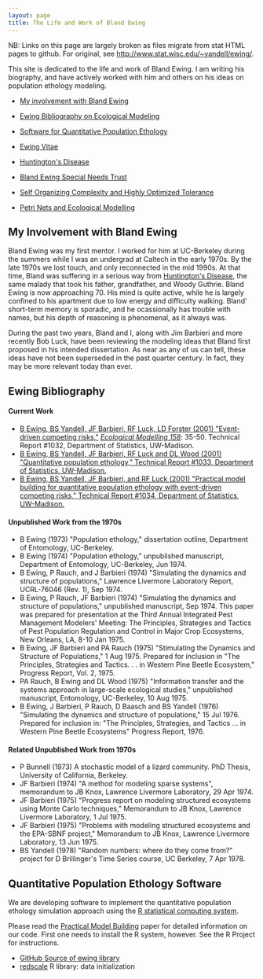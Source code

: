 ```yaml
---
layout: page
title: The Life and Work of Bland Ewing
---
```


NB: Links on this page are largely broken as files migrate from stat HTML pages to github. For original, see <http://www.stat.wisc.edu/~yandell/ewing/>.

This site is dedicated to the life and work of Bland Ewing. I am writing his biography, and have actively worked with him and others on his ideas on population ethology modeling.

*   [My involvement with Bland Ewing]()
*   [Ewing Bibliography on Ecological Modeling](biblio/)
*   [Software for Quantitative Population Ethology](#software)
*   [Ewing Vitae](ewing.html)
*   [Huntington's Disease](hd.html)
*   [Bland Ewing Special Needs Trust](besnt.html)
    
*   [Self Organizing Complexity and Highly Optimized Tolerance](complex.html)
*   [Petri Nets and Ecological Modelling](petri.html)

## My Involvement with Bland Ewing

Bland Ewing was my first mentor. I worked for him at UC-Berkeley during the summers while I was an undergrad at Caltech in the early 1970s. By the late 1970s we lost touch, and only reconnected in the mid 1990s. At that time, Bland was suffering in a serious way from [Huntington's Disease](hd.html), the same malady that took his father, grandfather, and Woody Guthrie. Bland Ewing is now approaching 70. His mind is quite active, while he is largely confined to his apartment due to low energy and difficulty walking. Bland' short-term memory is sporadic, and he ocassionally has trouble with names, but his depth of reasoning is phenomenal, as it always was.

During the past two years, Bland and I, along with Jim Barbieri and more recently Bob Luck, have been reviewing the modeling ideas that Bland first proposed in his intended dissertation. As near as any of us can tell, these ideas have not been superseded in the past quarter century. In fact, they may be more relevant today than ever.

## Ewing Bibliography

#### Current Work

*   [B Ewing, BS Yandell, JF Barbieri, RF Luck, LD Forster (2001) "Event-driven competing risks,"](risk.html) [_Ecological Modelling 158_](https://doi.org/10.1016/S0304-3800(02)00218-1): 35-50. Technical Report #1032, Department of Statistics, UW-Madison.
*   [B Ewing, BS Yandell, JF Barbieri, RF Luck and DL Wood (2001) "Quantitative population ethology," Technical Report #1033, Department of Statistics, UW-Madison.](qpe.html)
*   [B Ewing, BS Yandell, JF Barbieri, and RF Luck (2001) "Practical model building for quantitative population ethology with event-driven competing risks," Technical Report #1034, Department of Statistics, UW-Madison.](https://www.stat.wisc.edu/~yandell/doc/2001/tr1034.html)
    
#### Unpublished Work from the 1970s
    
*   B Ewing (1973) "Population ethology," dissertation outline, Department of Entomology, UC-Berkeley.
*   B Ewing (1974) "Population ethology," unpublished manuscript, Department of Entomology, UC-Berkeley, Jun 1974.
*   B Ewing, P Rauch, and J Barbieri (1974) "Simulating the dynamics and structure of populations," Lawrence Livermore Laboratory Report, UCRL-76046 (Rev. 1), Sep 1974.
*   B Ewing, P Rauch, JF Barbieri (1974) "Simulating the dynamics and structure of populations," unpublished manuscript, Sep 1974. This paper was prepared for presentation at the Third Annual Integrated Pest Management Modelers' Meeting: The Principles, Strategies and Tactics of Pest Population Regulation and Control in Major Crop Ecosystems, New Orleans, LA, 8-10 Jan 1975.
*   B Ewing, JF Barbieri and PA Rauch (1975) "Stimulating the Dynamics and Structure of Populations," 1 Aug 1975. Prepared for inclusion in "The Principles, Strategies and Tactics. . . in Western Pine Beetle Ecosystem," Progress Report, Vol. 2, 1975.
*   PA Rauch, B Ewing and DL Wood (1975) "Information transfer and the systems approach in large-scale ecological studies," unpublished manuscript, Entomology, UC-Berkeley, 10 Aug 1975.
*   B Ewing, J Barbieri, P Rauch, D Baasch and BS Yandell (1976) "Simulating the dynamics and structure of populations," 15 Jul 1976. Prepared for inclusion in: "The Principles, Strategies, and Tactics ... in Western Pine Beetle Ecosystems" Progress Report, 1976.
    
#### Related Unpublished Work from 1970s
    
*   P Bunnell (1973) A stochastic model of a lizard community. PhD Thesis, University of California, Berkeley.
*   JF Barbieri (1974) "A method for modeling sparse systems", memorandum to JB Knox, Lawrence Livermore Laboratory, 29 Apr 1974.
*   JF Barbieri (1975) "Progress report on modeling structured ecosystems using Monte Carlo techniques," Memorandum to JB Knox, Lawrence Livermore Laboratory, 1 Jul 1975.
*   JF Barbieri (1975) "Problems with modeling structured ecosystems and the EPA-SBNF project," Memorandum to JB Knox, Lawrence Livermore Laboratory, 13 Jun 1975.
*   BS Yandell (1978) "Random numbers: where do they come from?" project for D Brillinger's Time Series course, UC Berkeley, 7 Apr 1978.

## Quantitative Population Ethology Software

We are developing software to implement the quantitative population ethology simulation approach using the [R statistical computing system](http://www.r-project.org/).

Please read the [Practical Model Building](build.html) paper for detailed information on our code. First one needs to install the R system, however. See the R Project for instructions.

*   [GitHub Source of ewing library](https://github.com/byandell/ewing)
*   [redscale](https://github.com/byandell/redscale) R library: data initialization
